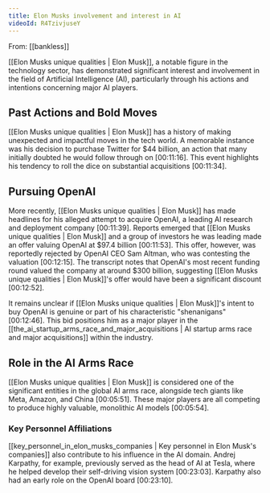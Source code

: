 ```yaml
---
title: Elon Musks involvement and interest in AI
videoId: R4TzivjuseY
---
```


From: [[bankless]] <br/> 

[[Elon Musks unique qualities | Elon Musk]], a notable figure in the technology sector, has demonstrated significant interest and involvement in the field of Artificial Intelligence (AI), particularly through his actions and intentions concerning major AI players.

## Past Actions and Bold Moves

[[Elon Musks unique qualities | Elon Musk]] has a history of making unexpected and impactful moves in the tech world. A memorable instance was his decision to purchase Twitter for $44 billion, an action that many initially doubted he would follow through on <a class="yt-timestamp" data-t="00:11:16">[00:11:16]</a>. This event highlights his tendency to roll the dice on substantial acquisitions <a class="yt-timestamp" data-t="00:11:34">[00:11:34]</a>.

## Pursuing OpenAI

More recently, [[Elon Musks unique qualities | Elon Musk]] has made headlines for his alleged attempt to acquire OpenAI, a leading AI research and deployment company <a class="yt-timestamp" data-t="00:11:39">[00:11:39]</a>. Reports emerged that [[Elon Musks unique qualities | Elon Musk]] and a group of investors he was leading made an offer valuing OpenAI at $97.4 billion <a class="yt-timestamp" data-t="00:11:53">[00:11:53]</a>. This offer, however, was reportedly rejected by OpenAI CEO Sam Altman, who was contesting the valuation <a class="yt-timestamp" data-t="00:12:15">[00:12:15]</a>. The transcript notes that OpenAI's most recent funding round valued the company at around $300 billion, suggesting [[Elon Musks unique qualities | Elon Musk]]'s offer would have been a significant discount <a class="yt-timestamp" data-t="00:12:52">[00:12:52]</a>.

It remains unclear if [[Elon Musks unique qualities | Elon Musk]]'s intent to buy OpenAI is genuine or part of his characteristic "shenanigans" <a class="yt-timestamp" data-t="00:12:46">[00:12:46]</a>. This bid positions him as a major player in the [[the_ai_startup_arms_race_and_major_acquisitions | AI startup arms race and major acquisitions]] within the industry.

## Role in the AI Arms Race

[[Elon Musks unique qualities | Elon Musk]] is considered one of the significant entities in the global AI arms race, alongside tech giants like Meta, Amazon, and China <a class="yt-timestamp" data-t="00:05:51">[00:05:51]</a>. These major players are all competing to produce highly valuable, monolithic AI models <a class="yt-timestamp" data-t="00:05:54">[00:05:54]</a>.

### Key Personnel Affiliations

[[key_personnel_in_elon_musks_companies | Key personnel in Elon Musk's companies]] also contribute to his influence in the AI domain. Andrej Karpathy, for example, previously served as the head of AI at Tesla, where he helped develop their self-driving vision system <a class="yt-timestamp" data-t="00:23:03">[00:23:03]</a>. Karpathy also had an early role on the OpenAI board <a class="yt-timestamp" data-t="00:23:10">[00:23:10]</a>.